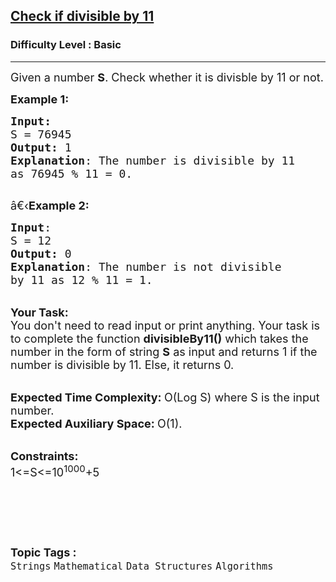 <h2><a href="https://practice.geeksforgeeks.org/problems/check-if-divisible-by-114724/1?page=3&difficulty[]=-1&category[]=Strings&sortBy=submissions">Check if divisible by 11</a></h2><h3>Difficulty Level : Basic</h3><hr><div class="problems_problem_content__Xm_eO"><p><span style="font-size:18px">Given a number <strong>S</strong>. Check whether it is divisble by 11 or not.</span></p>

<p><span style="font-size:18px"><strong>Example 1:</strong></span></p>

<pre><span style="font-size:18px"><strong>Input:</strong>
S = 76945
<strong>Output:</strong> 1
<strong>Explanation</strong>: The number is divisible by 11
as 76945 % 11 = 0.
</span>
</pre>

<p><span style="font-size:18px">â€‹<strong>Example 2:</strong></span></p>

<pre><span style="font-size:18px"><strong>Input</strong>: 
S = 12
<strong>Output:</strong> 0
<strong>Explanation</strong>: The number is not divisible
by 11 as 12 % 11 = 1.</span>
</pre>

<p><br>
<span style="font-size:18px"><strong>Your Task:</strong><br>
You don't need to read input or print anything. Your task is to complete the function&nbsp;<strong>divisibleBy11()</strong>&nbsp;which takes the number in the form of string <strong>S</strong> as input and returns 1 if the number is divisible by 11. Else, it returns 0.</span></p>

<p><br>
<span style="font-size:18px"><strong>Expected Time Complexity:&nbsp;</strong>O(Log S) where S&nbsp;is the input number.<br>
<strong>Expected Auxiliary Space:&nbsp;</strong>O(1).&nbsp;</span></p>

<p><br>
<span style="font-size:18px"><strong>Constraints:</strong><br>
1&lt;=S&lt;=10<sup>1000</sup>+5</span></p>

<p>&nbsp;</p>

<p>&nbsp;</p>
</div><br><p><span style=font-size:18px><strong>Topic Tags : </strong><br><code>Strings</code>&nbsp;<code>Mathematical</code>&nbsp;<code>Data Structures</code>&nbsp;<code>Algorithms</code>&nbsp;